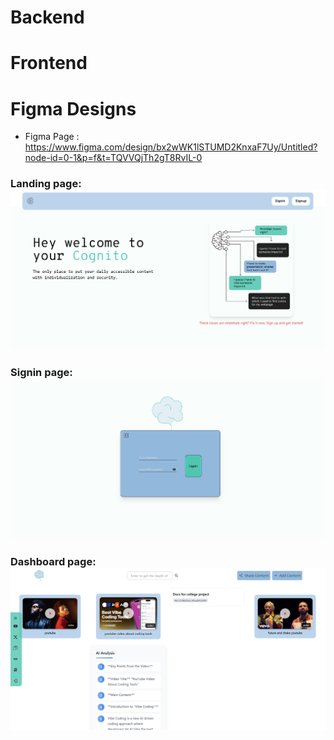 # Backend




# Frontend


# Figma Designs
- Figma Page : https://www.figma.com/design/bx2wWK1lSTUMD2KnxaF7Uy/Untitled?node-id=0-1&p=f&t=TQVVQjTh2gT8RvIL-0



### Landing page:![alt text](images-readme/mainPage.png)


### Signin page: ![alt text](images-readme/signin.png)


### Dashboard page: ![alt text](images-readme/dashboard.png)
